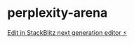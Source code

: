 # perplexity-arena

[Edit in StackBlitz next generation editor ⚡️](https://stackblitz.com/~/github.com/rapidstartup/perplexity-arena)